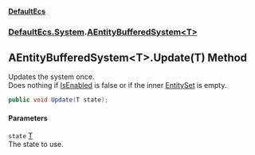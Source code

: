 #### [DefaultEcs](./index.md 'index')
### [DefaultEcs.System](./DefaultEcs-System.md 'DefaultEcs.System').[AEntityBufferedSystem&lt;T&gt;](./DefaultEcs-System-AEntityBufferedSystem-T-.md 'DefaultEcs.System.AEntityBufferedSystem&lt;T&gt;')
## AEntityBufferedSystem&lt;T&gt;.Update(T) Method
Updates the system once.  
Does nothing if [IsEnabled](./DefaultEcs-System-AEntityBufferedSystem-T--IsEnabled.md 'DefaultEcs.System.AEntityBufferedSystem&lt;T&gt;.IsEnabled') is false or if the inner [EntitySet](./DefaultEcs-EntitySet.md 'DefaultEcs.EntitySet') is empty.  
```C#
public void Update(T state);
```
#### Parameters
<a name='DefaultEcs-System-AEntityBufferedSystem-T--Update(T)-state'></a>
`state` [T](./DefaultEcs-System-AEntityBufferedSystem-T-.md#DefaultEcs-System-AEntityBufferedSystem-T--T 'DefaultEcs.System.AEntityBufferedSystem&lt;T&gt;.T')  
The state to use.  
  
